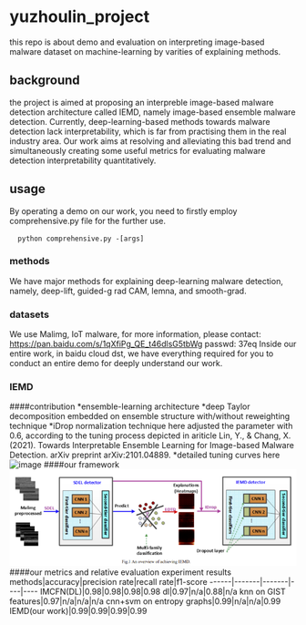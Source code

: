 # yuzhoulin_project
this repo is about demo and evaluation on interpreting image-based malware dataset on machine-learning by varities of explaining methods.
## background
the project is aimed at proposing an interpreble image-based malware detection architecture called IEMD, namely image-based ensemble malware detection.
Currently, deep-learning-based methods towards malware detection lack interpretability, which is far from practising them in the real industry area.
Our work aims at resolving and alleviating this bad trend and simultaneously creating some useful metrics for evaluating malware detection interpretability quantitatively.
## usage
By operating a demo on our work, you need to firstly employ comprehensive.py file for the further use.
```
  python comprehensive.py -[args]
```
### methods
We have major methods for explaining deep-learning malware detection, namely, deep-lift, guided-g
rad CAM, lemna, and smooth-grad.
### datasets
We use Malimg, IoT malware, for more information, please contact:
https://pan.baidu.com/s/1qXfiPg_QE_t46dlsG5tbWg
passwd: 37eq 
Inside our entire work, in baidu cloud dst, we have everything required for you to conduct an entire demo for deeply understand our work.
### IEMD
####contribution
*ensemble-learning architecture
*deep Taylor decomposition embedded on ensemble structure with/without reweighting technique
*iDrop normalization technique here adjusted the parameter with 0.6, according to the tuning process depicted in ariticle
Lin, Y., & Chang, X. (2021). Towards Interpretable Ensemble Learning for Image-based Malware Detection. arXiv preprint arXiv:2101.04889.
*detailed tuning curves here
![image]()
####our framework
![image](https://github.com/LIN-ALOHA/yuzhoulin_project/blob/lester/IEMD_framework.png)
####our metrics and relative evaluation experiment results
methods|accuracy|precision rate|recall rate|f1-score
------|-------|-------|----|----
IMCFN(DL)|0.98|0.98|0.98|0.98
dl|0.97|n/a|0.88|n/a
knn on GIST features|0.97|n/a|n/a|n/a
cnn+svm on entropy graphs|0.99|n/a|n/a|0.99
IEMD(our work)|0.99|0.99|0.99|0.99
